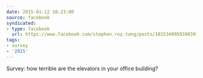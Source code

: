 ```yaml
---
date: 2015-01-12 10:23:00
source: facebook
syndicated:
- type: facebook
  url: https://www.facebook.com/stephen.roy.tang/posts/10153499593903912
tags:
- survey
- '2015'
---
```


Survey: how terrible are the elevators in your office building?